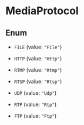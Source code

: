 

# MediaProtocol

## Enum


* `FILE` (value: `"File"`)

* `HTTP` (value: `"Http"`)

* `RTMP` (value: `"Rtmp"`)

* `RTSP` (value: `"Rtsp"`)

* `UDP` (value: `"Udp"`)

* `RTP` (value: `"Rtp"`)

* `FTP` (value: `"Ftp"`)



